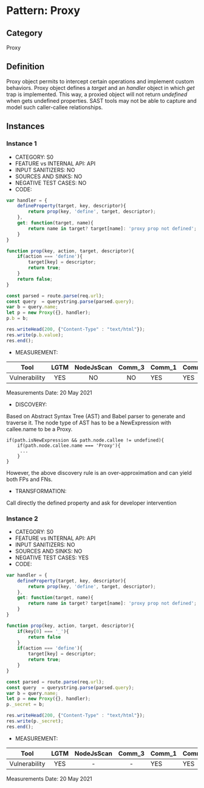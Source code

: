 # Pattern: Proxy

## Category

Proxy

## Definition

Proxy object permits to intercept certain operations and implement custom behaviors. Proxy object defines a _target_ and an _handler_ object in which _get_ trap is implemented. This way, a proxied object will not return _undefined_ when gets undefined properties. SAST tools may not be able to capture and model such caller-callee relationships. 

## Instances

### Instance 1

- CATEGORY: S0
- FEATURE vs INTERNAL API: API
- INPUT SANITIZERS: NO
- SOURCES AND SINKS: NO
- NEGATIVE TEST CASES: NO
- CODE:

```javascript
var handler = {
    defineProperty(target, key, descriptor){
        return prop(key, 'define', target, descriptor);
    },
    get: function(target, name){
        return name in target? target[name]: 'proxy prop not defined';
    }
}

function prop(key, action, target, descriptor){    
    if(action === 'define'){
        target[key] = descriptor;
        return true;
    }   
    return false;
}

const parsed = route.parse(req.url);
const query  = querystring.parse(parsed.query);
var b = query.name;
let p = new Proxy({}, handler);
p.b = b;

res.writeHead(200, {"Content-Type" : "text/html"});       
res.write(p.b.value);
res.end();
```

- MEASUREMENT:

|     Tool      | LGTM | NodeJsScan | Comm_3 | Comm_1 | Comm_2 | Vulnerable |
| :-----------: | :--: | :--------: | :------: | ------- | --------- | ---------- |
| Vulnerability | YES  |      NO    |    NO   |     YES |       YES |        YES |
Measurements Date: 20 May 2021

- DISCOVERY:

Based on Abstract Syntax Tree (AST) and Babel parser to generate and traverse it. The node type of AST has to be a NewExpression with callee.name to be a Proxy. 

```
if(path.isNewExpression && path.node.callee != undefined){
	if(path.node.callee.name === 'Proxy'){
	 ...
	}
}
```

However, the above discovery rule is an over-approximation and can yield both FPs and FNs. 


- TRANSFORMATION:

Call directly the defined property and ask for developer intervention

### Instance 2

- CATEGORY: S0
- FEATURE vs INTERNAL API: API
- INPUT SANITIZERS: NO
- SOURCES AND SINKS: NO
- NEGATIVE TEST CASES: YES
- CODE:

```javascript
var handler = {
    defineProperty(target, key, descriptor){
        return prop(key, 'define', target, descriptor);
    },
    get: function(target, name){
        return name in target? target[name]: 'proxy prop not defined';
    }
}

function prop(key, action, target, descriptor){    
    if(key[0] === '_'){
        return false
    }
    if(action === 'define'){
        target[key] = descriptor;
        return true;
    }   
}

const parsed = route.parse(req.url);
const query  = querystring.parse(parsed.query);
var b = query.name;
let p = new Proxy({}, handler);
p._secret = b;

res.writeHead(200, {"Content-Type" : "text/html"});
res.write(p._secret);
res.end();
```

- MEASUREMENT:

|     Tool      | LGTM | NodeJsScan | Comm_3 | Comm_1 | Comm_2 | Vulnerable |
| :-----------: | :--: | :--------: | :------: | ------- | --------- | ---------- |
| Vulnerability | YES |        -          | -         | YES | YES | NO |
Measurements Date: 20 May 2021




